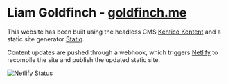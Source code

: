 # Liam Goldfinch - [goldfinch.me](https://www.goldfinch.me)

This website has been built using the headless CMS [Kentico Kontent](https://kontent.ai/) and a static site generator [Statiq](https://statiq.dev/).

Content updates are pushed through a webhook, which triggers [Netlify](https://www.netlify.com/) to recompile the site and publish the updated static site.

[![Netlify Status](https://api.netlify.com/api/v1/badges/eca16b07-4cd6-4baa-b066-937865a20c55/deploy-status)](https://app.netlify.com/sites/goldfinch-production/deploys)